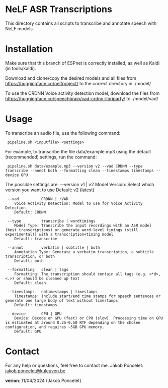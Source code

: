 # NeLF ASR Transcriptions

This directory contains all scripts to transcribe and annotate speech with NeLF models.

# Installation
Make sure that this branch of ESPnet is correctly installed, as well as Kaldi (in tools/kaldi).

Download and clone/copy the desired models and all files from https://huggingface.co/nelfproject/ to the correct directory in ./model/

To use the CRDNN Voice activity detection model, download the files from https://huggingface.co/speechbrain/vad-crdnn-libriparty/ to ./model/vad/

# Usage
To transcribe an audio file, use the following command:

     pipeline.sh <inputfile> <settings>

For example, to transcribe the file data/example.mp3 using the default (recommended) settings, run the command:
  
     pipeline.sh data/example.mp3 --version v2 --vad CRDNN --type transcribe --annot both --formatting clean --timestamps timestamps --device GPU


The possible settings are:
     --version      v1 | v2
        Model Version: Select which version you want to use
        Default: v2 (latest)

     --vad          CRDNN | rVAD
        Voice Activity Detection: Model to use for Voice Activity Detection
        Default: CRDNN

     --type         transcribe | wordtimings
        Model Type: Transcribe the input recordings with an ASR model (best transcriptions) or generate word-level timings (still experimental!) with a transcription+timing model
        Default: transcribe

     --annot        verbatim | subtitle | both
        Annotation Type: Generate a verbatim transcription, a subtitle transcription, or both
        Default: both

     --formatting   clean | tags
        Formatting: The transcription should contain all tags (e.g. <*d>, <.>) or should be cleaned up text
        Default: clean

     --timestamps   notimestamps | timestamps
        Timestamps: Include start/end time stamps for speech sentences or generate one large body of text without timestamps
        Default: timestamps

     --device       CPU | GPU
        Device: Decode on GPU (fast) or CPU (slow). Processing time on GPU is estimated at around 0.25-0.50 RTF depending on the chosen configuration, and requires ~5GB GPU memory.
        Default: GPU

# Contact
For any help or questions, feel free to contact me.
Jakob Poncelet: jakob.poncelet@kuleuven.be

**verion**: 11/04/2024 (Jakob Poncelet)
